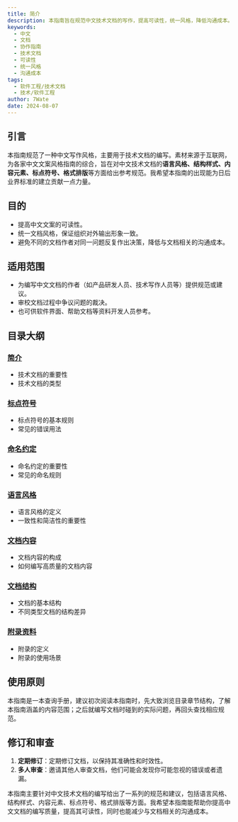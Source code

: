 ```yaml
---
title: 简介
description: 本指南旨在规范中文技术文档的写作，提高可读性，统一风格，降低沟通成本。
keywords:
  - 中文
  - 文档
  - 协作指南
  - 技术文档
  - 可读性
  - 统一风格
  - 沟通成本
tags:
  - 软件工程/技术文档
  - 技术/软件工程
author: 7Wate
date: 2024-08-07
---
```


## 引言

本指南规范了一种中文写作风格，主要用于技术文档的编写。素材来源于互联网，为各家中文文案风格指南的综合，旨在对中文技术文档的**语言风格、结构样式、内容元素、标点符号、格式排版**等方面给出参考规范。我希望本指南的出现能为日后业界标准的建立贡献一点力量。

## 目的

- 提高中文文案的可读性。
- 统一文档风格，保证组织对外输出形象一致。
- 避免不同的文档作者对同一问题反复作出决策，降低与文档相关的沟通成本。

## 适用范围

- 为编写中文文档的作者（如产品研发人员、技术写作人员等）提供规范或建议。
- 审校文档过程中争议问题的裁决。
- 也可供软件界面、帮助文档等资料开发人员参考。

## 目录大纲

### [简介](Tech/software-engineering/技术文档/1.简介.md)

- 技术文档的重要性
- 技术文档的类型

### [标点符号](Tech/software-engineering/技术文档/2.标点符号.md)

- 标点符号的基本规则
- 常见的错误用法

### [命名约定](Tech/software-engineering/技术文档/3.命名约定.md)

- 命名约定的重要性
- 常见的命名规则

### [语言风格](Tech/software-engineering/技术文档/4.语言风格.md)

- 语言风格的定义
- 一致性和简洁性的重要性

### [文档内容](Tech/software-engineering/技术文档/5.文档内容.md)

- 文档内容的构成
- 如何编写高质量的文档内容

### [文档结构](Tech/software-engineering/技术文档/6.文档结构.md)

- 文档的基本结构
- 不同类型文档的结构差异

### [附录资料](Tech/software-engineering/技术文档/7.附录资料.md)

- 附录的定义
- 附录的使用场景

## 使用原则

本指南是一本查询手册，建议初次阅读本指南时，先大致浏览目录章节结构，了解本指南涵盖的内容范围；之后就编写文档时碰到的实际问题，再回头查找相应规范。

## 修订和审查

1. **定期修订**：定期修订文档，以保持其准确性和时效性。
2. **多人审查**：邀请其他人审查文档，他们可能会发现你可能忽视的错误或者遗漏。

本指南主要针对中文技术文档的编写给出了一系列的规范和建议，包括语言风格、结构样式、内容元素、标点符号、格式排版等方面。我希望本指南能帮助你提高中文文档的编写质量，提高其可读性，同时也能减少与文档相关的沟通成本。
